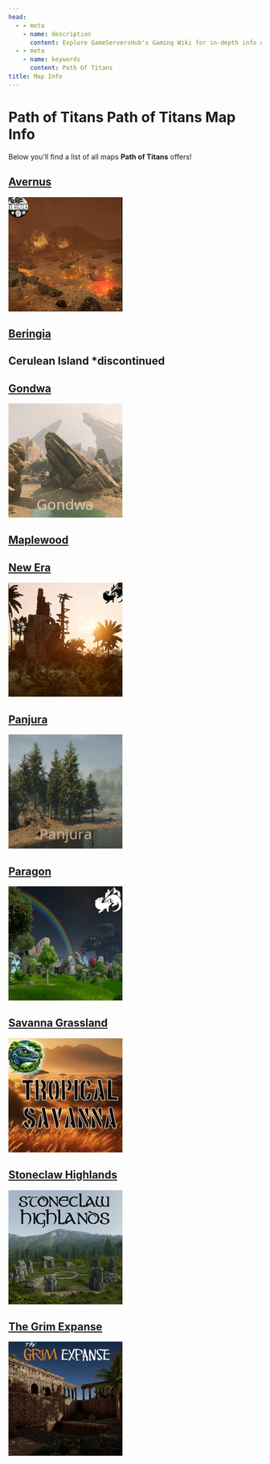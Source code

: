 ```yaml
---
head:
  - - meta
    - name: description
      content: Explore GameServersHub's Gaming Wiki for in-depth info on Path of Titans. Find details on gameplay, features, and updates for the ultimate dino MMO adventure!
  - - meta
    - name: keywords
      content: Path Of Titans
title: Map Info
---
```


# Path of Titans Path of Titans Map Info

Below you'll find a list of all maps **Path of Titans** offers!

<!-- ## [Aedis](./Path-of-Titans-Aedis) -->

## [Avernus](./Path-of-Titans-Avernus)
[![Path of Titans Avernus](Avernus.webp)](./Path-of-Titans-Avernus)

## [Beringia](./Path-of-Titans-Beringia)

## Cerulean Island *discontinued

<!-- ## [Etis](./Path-of-Titans-Etis) -->

## [Gondwa](./Path-of-Titans-Gondwa)
[![Path of Titans Gondwa](Gondwa.webp)](./Path-of-Titans-Gondwa)

<!-- ## [Infinita](./Path-of-Titans-Infinita) -->

## [Maplewood](./Path-of-Titans-Maplewood)

## [New Era](./Path-of-Titans-NewEra)
[![Path of Titans New Era](Era.webp)](./Path-of-Titans-NewEra)

## [Panjura](./Path-of-Titans-Panjura)
[![Path of Titans Panjura](Panjura.webp)](./Path-of-Titans-Panjura)

## [Paragon](./Path-of-Titans-Paragon)
[![Path of Titans Paragon](Paragon.webp)](./Path-of-Titans-Paragon)

## [Savanna Grassland](./Path-of-Titans-Savanna)
[![Path of Titans Savanna Grassland](Savanna.webp)](./Path-of-Titans-Savanna)

## [Stoneclaw Highlands](./Path-of-Titans-StoneclawHighlands)
[![Path of Titans Stoneclaw Highlands](stone.webp)](./Path-of-Titans-StoneclawHighlands)

<!-- ## [Teutonia](./Path-of-Titans-Teutonia) -->

## [The Grim Expanse](./Path-of-Titans-TheGrimExpanse)
[![Path of Titans The Grim Expanse](grim.webp)](./Path-of-Titans-TheGrimExpanse)
